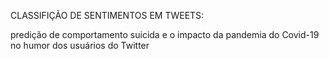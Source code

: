 CLASSIFIÇÃO DE SENTIMENTOS EM TWEETS:

predição de comportamento suicida e o impacto da pandemia do Covid-19 no humor dos usuários do Twitter
